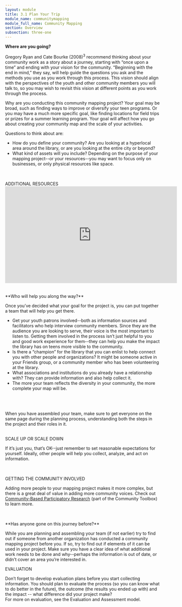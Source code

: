 ```yaml
---
layout: module
title: 3.1 Plan Your Trip
module_name: communitymapping
module_full_name: Community Mapping
section: Overview
subsection: three-one
---
```


**Where are you going?** 

Gregory Ryan and Cate Bourke (2008)<sup>3</sup> recommend thinking about your community work as a story about a journey, starting with “once upon a time” and ending with your vision for the community. “Beginning with the end in mind,” they say, will help guide the questions you ask and the methods you use as you work through this process. This vision should align with the perspectives of the youth and other community members you will talk to, so you may wish to revisit this vision at different points as you work through the process.  

Why are you conducting this community mapping project? Your goal may be broad, such as finding ways to improve or diversify your teen programs. Or you may have a much more specific goal, like finding locations for field trips or prizes for a summer learning program. Your goal will affect how you go about creating your community map and the scale of your activities.  

Questions to think about are:  
<ul>
<li>How do you define your community? Are you looking at a hyperlocal area around the library, or are you looking at the entire city or beyond?</li>
<li>What kind of assets will you include? Depending on the purpose of your mapping project--or your resources--you may want to focus only on businesses, or only physical resources like space. </li>
</ul>
<br>
<br>
<div class="resources">
  <span class="box-title">ADDITIONAL RESOURCES</span>
  <iframe width="560" height="315" src="https://youtu.be/3UpOSFL5mq4" frameborder="0" allow="autoplay; encrypted-media" allowfullscreen></iframe>
</div>
<br>
<br>
**Who will help you along the way?**  

Once you’ve decided what your goal for the project is, you can put together a team that will help you get there.  
<ul>
<li>Get your youth patrons involved--both as information sources and facilitators who help interview community members. Since they are the audience you are looking to serve, their voice is the most important to listen to. Getting them involved in the process isn’t just helpful to you and good work experience for them--they can help you make the impact the library has on teens more visible to the community.  
<li>Is there a “champion” for the library that you can enlist to help connect you with other people and organizations? It might be someone active in your Friends group, or a community member who has been volunteering at the library.</li>
<li>What associations and institutions do you already have a relationship with? They can provide information and also help collect it.</li>
<li>The more your team reflects the diversity in your community, the more complete your map will be.</li>
</ul>
<br>
<br>
<br>
When you have assembled your team, make sure to get everyone on the same page during the planning process, understanding both the steps in the project and their roles in it. 
<br>
<br>
<div bgcolor="#F58F81">
<p class="box-title">SCALE UP OR SCALE DOWN</p>
<p>If it’s just you, that’s OK--just remember to set reasonable expectations for yourself. Ideally, other people will help you collect, analyze, and act on information. </p></div>
<br>
<br>
<div class="resources">
  <span class="box-title">GETTING THE COMMUNITY INVOLVED</span>
  <p>Adding more people to your mapping project makes it more complex, but there is a great deal of value in adding more community voices. Check out <a href="http://ctb.ku.edu/en/table-of-contents/evaluate/evaluation/intervention-research/main">Community-Based Participatory Research</a> (part of the Community Toolbox) to learn more.</p>
</div>
<br>
<br>
**Has anyone gone on this journey before?**

While you are planning and assembling your team (if not earlier) try to find out if someone from another organization has conducted a community mapping project before you. If so, try to find out if elements of it can be used in your project. Make sure you have a clear idea of what additional work needs to be done and why--perhaps the information is out of date, or didn’t cover an area you’re interested in. 

<div class="resources">
  <span class="box-title">EVALUATION</span>
  <p>Don’t forget to develop evaluation plans before you start collecting information. You should plan to evaluate the process (so you can know what to do better in the future), the outcome (the results you ended up with) and the impact -- what difference did your project make?<br>
For more on evaluation, see the Evaluation and Assessment model.</p>
</div>
<br>
<br>
